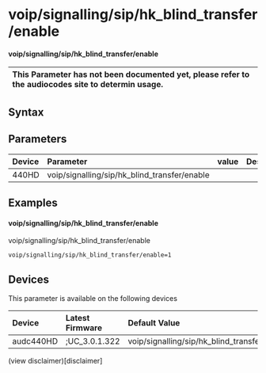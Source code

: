 ﻿---
description: voip/signalling/sip/hk_blind_transfer/enable
search: false
---

# voip/signalling/sip/hk_blind_transfer/enable

#### voip/signalling/sip/hk_blind_transfer/enable


| This Parameter has not been documented yet, please refer to the audiocodes site to determin usage.  | 
| :--- |

## Syntax

## Parameters
|Device|Parameter|value|Description|
|:---|:---|:---|:---|
| 440HD | voip/signalling/sip/hk_blind_transfer/enable |  |  |

## Examples
#### voip/signalling/sip/hk_blind_transfer/enable

voip/signalling/sip/hk_blind_transfer/enable

```
voip/signalling/sip/hk_blind_transfer/enable=1
```

## Devices
This parameter is available on the following devices

| Device | Latest Firmware | Default Value |
|:---|:---|:---|
| audc440HD | ;UC_3.0.1.322 | voip/signalling/sip/hk_blind_transfer/enable=1 

(view disclaimer)[disclaimer]
